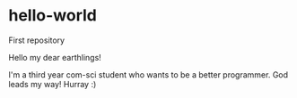 # hello-world
First repository

Hello my dear earthlings!

I'm a third year com-sci student who wants to be a better programmer.
God leads my way! Hurray :)

